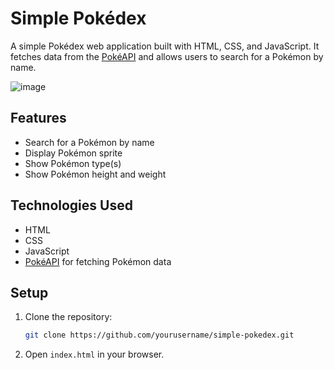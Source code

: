 # Simple Pokédex

A simple Pokédex web application built with HTML, CSS, and JavaScript. It fetches data from the [PokéAPI](https://pokeapi.co/) and allows users to search for a Pokémon by name.

![image](https://github.com/user-attachments/assets/f4666f75-c643-4a55-8180-ae31f5ab0058)

## Features
- Search for a Pokémon by name
- Display Pokémon sprite
- Show Pokémon type(s)
- Show Pokémon height and weight

## Technologies Used
- HTML
- CSS
- JavaScript
- [PokéAPI](https://pokeapi.co/) for fetching Pokémon data

## Setup
1. Clone the repository:
   ```bash
   git clone https://github.com/yourusername/simple-pokedex.git
   ```
2. Open `index.html` in your browser.

